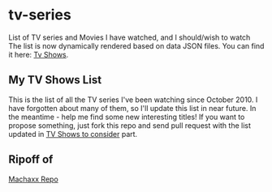 tv-series
=========

List of TV series and Movies I have watched, and I should/wish to watch
The list is now dynamically rendered based on data JSON files. You can find it here: [Tv Shows](http://kunaltyagi.github.com/tv-series/).

## My TV Shows List
This is the list of all the TV series I've been watching since October 2010. I have forgotten about many of them, so I'll update this list in near future. In the meantime - help me
find some new interesting titles! If you want to propose something, just fork this repo and send pull request with the list updated in [TV Shows to consider](https://github.com/kunaltyagi/tv-series/blob/master/data/proposals.js) part.

## Ripoff of
[Machaxx Repo](https://github.com/michalbe/tv-series/)
